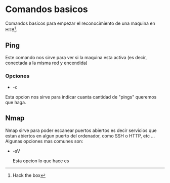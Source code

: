 # Comandos basicos
Comandos basicos para empezar el reconocimiento de una maquina en HTB[^1]. 

[^1]: Hack the box

## Ping
Este comando nos sirve para ver si la maquina esta activa (es decir, conectada a la misma red y encendida)
### Opciones
* -c

Esta opcion nos sirve para indicar cuanta cantidad de "pings" queremos que haga.

## Nmap
Nmap sirve para poder escanear puertos abiertos es decir servicios que estan abiertos en algun puerto del ordenador, como SSH o HTTP, etc ...
Algunas opciones mas comunes son:

* -sV

  Esta opcion lo que hace es








